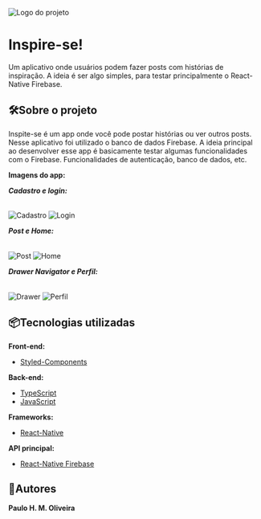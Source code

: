 ![Logo do projeto](https://i.imgur.com/GteNShZ.png)

# Inspire-se!
Um aplicativo onde usuários podem fazer posts com histórias de inspiração. 
A ideia é ser algo simples, para testar principalmente o React-Native Firebase.

## 🛠️Sobre o projeto

Inspite-se é um app onde você pode postar histórias ou ver outros posts. 
Nesse aplicativo foi utilizado o banco de dados Firebase.
A ideia principal ao desenvolver esse app é basicamente testar algumas funcionalidades com o Firebase.
Funcionalidades de autenticação, banco de dados, etc. 

**Imagens do app:**

***Cadastro e login:***
<div style="display: inline"><br/>
    <img align="center" alt="Cadastro" src="https://i.imgur.com/JqG2RLB.png"/>
    <img align="center" alt="Login" src="https://i.imgur.com/K462faG.png"/>
</div><br/>

***Post e Home:***
<div style="display: inline"><br/>
    <img align="center" alt="Post" src="https://i.imgur.com/opAVBEI.png"/>
    <img align="center" alt="Home" src="https://i.imgur.com/qKu4Zgh.png"/>
</div><br/>

***Drawer Navigator e Perfil:***
<div style="display: inline"><br/>
    <img align="center" alt="Drawer" src="https://i.imgur.com/eoORMnI.png"/>
    <img align="center" alt="Perfil" src="https://i.imgur.com/IV2nag8.png"/>
</div><br/>

## 📦Tecnologias utilizadas
**Front-end:**
* [Styled-Components](https://styled-components.com/)

**Back-end:**
* [TypeScript](https://www.typescriptlang.org/)
* [JavaScript]()

**Frameworks:**
* [React-Native](https://reactnative.dev/)

**API principal:**
* [React-Native Firebase](https://rnfirebase.io/)

## 👷Autores
**Paulo H. M. Oliveira**
